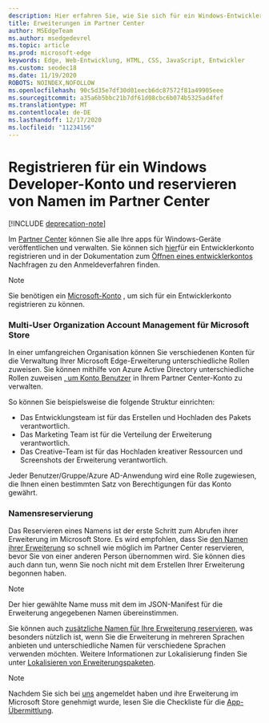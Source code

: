 ```yaml
---
description: Hier erfahren Sie, wie Sie sich für ein Windows-Entwicklerkonto registrieren und einen Namen für Ihre Microsoft Edge-Erweiterung reservieren.
title: Erweiterungen im Partner Center
author: MSEdgeTeam
ms.author: msedgedevrel
ms.topic: article
ms.prod: microsoft-edge
keywords: Edge, Web-Entwicklung, HTML, CSS, JavaScript, Entwickler
ms.custom: seodec18
ms.date: 11/19/2020
ROBOTS: NOINDEX,NOFOLLOW
ms.openlocfilehash: 90c5d35e7df30d01eecb6dc87572f81a49905eee
ms.sourcegitcommit: a35a6b5bbc21b7df61d08cbc6b074b5325ad4fef
ms.translationtype: MT
ms.contentlocale: de-DE
ms.lasthandoff: 12/17/2020
ms.locfileid: "11234156"
---
```

# Registrieren für ein Windows Developer-Konto und reservieren von Namen im Partner Center  

[!INCLUDE [deprecation-note](../../includes/deprecation-note.md)]  

Im [Partner Center](https://partner.microsoft.com/dashboard) können Sie alle Ihre apps für Windows-Geräte veröffentlichen und verwalten. Sie können sich [hier](https://developer.microsoft.com/store/register)für ein Entwicklerkonto registrieren und in der Dokumentation zum [Öffnen eines entwicklerkontos](https://docs.microsoft.com/windows/uwp/publish/opening-a-developer-account) Nachfragen zu den Anmeldeverfahren finden.
> [!NOTE]
> Sie benötigen ein [Microsoft-Konto](https://login.live.com/) , um sich für ein Entwicklerkonto registrieren zu können.

### Multi-User Organization Account Management für Microsoft Store  

In einer umfangreichen Organisation können Sie verschiedenen Konten für die Verwaltung Ihrer Microsoft Edge-Erweiterung unterschiedliche Rollen zuweisen. Sie können mithilfe von Azure Active Directory unterschiedliche Rollen zuweisen [, um Konto Benutzer](https://msdn.microsoft.com/windows/uwp/publish/manage-account-users) in Ihrem Partner Center-Konto zu verwalten.

So können Sie beispielsweise die folgende Struktur einrichten:
- Das Entwicklungsteam ist für das Erstellen und Hochladen des Pakets verantwortlich.
- Das Marketing Team ist für die Verteilung der Erweiterung verantwortlich.
- Das Creative-Team ist für das Hochladen kreativer Ressourcen und Screenshots der Erweiterung verantwortlich.

Jeder Benutzer/Gruppe/Azure AD-Anwendung wird eine Rolle zugewiesen, die Ihnen einen bestimmten Satz von Berechtigungen für das Konto gewährt.

### Namensreservierung

Das Reservieren eines Namens ist der erste Schritt zum Abrufen ihrer Erweiterung im Microsoft Store.
Es wird empfohlen, dass Sie [den Namen ihrer Erweiterung](/windows/uwp/publish/create-your-app-by-reserving-a-name) so schnell wie möglich im Partner Center reservieren, bevor Sie von einer anderen Person übernommen wird. Sie können dies auch dann tun, wenn Sie noch nicht mit dem Erstellen Ihrer Erweiterung begonnen haben.

> [!NOTE]
> Der hier gewählte Name muss mit dem im JSON-Manifest für die Erweiterung angegebenen Namen übereinstimmen. 

Sie können auch [zusätzliche Namen für Ihre Erweiterung reservieren](https://msdn.microsoft.com/windows/uwp/publish/manage-app-names), was besonders nützlich ist, wenn Sie die Erweiterung in mehreren Sprachen anbieten und unterschiedliche Namen für verschiedene Sprachen verwenden möchten. Weitere Informationen zur Lokalisierung finden Sie unter [Lokalisieren von Erweiterungspaketen](./localizing-extension-packages.md).

> [!NOTE]
> Nachdem Sie sich bei [uns](https://aka.ms/extension-request) angemeldet haben und ihre Erweiterung im Microsoft Store genehmigt wurde, lesen Sie die Checkliste für die [App-Übermittlung](https://docs.microsoft.com/windows/uwp/publish/app-submissions).
